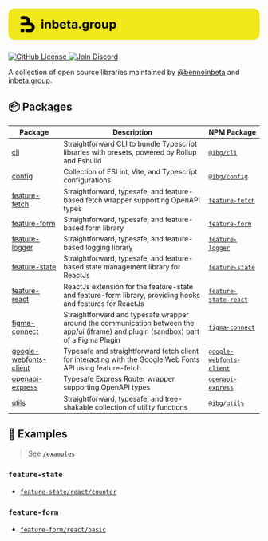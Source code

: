 <h1 align="center">
    <img src="./.github/assets/banner.svg" alt="inbeta.group (ibg) banner">
</h1>

<p align="left">
    <a href="https://github.com/inbeta-group/monorepo/blob/develop/LICENSE">
        <img src="https://img.shields.io/github/license/inbeta-group/monorepo.svg?label=license&style=flat&colorA=293140&colorB=F0E81A" alt="GitHub License"/>
    </a>
    <a href="https://dyn.art/s/discord/?source=inbeta-group-readme">
        <img src="https://img.shields.io/discord/795291052897992724.svg?label=&logo=discord&logoColor=000000&color=293140&labelColor=F0E81A" alt="Join Discord"/>
    </a>
</p>

A collection of open source libraries maintained by [@bennoinbeta](https://github.com/bennoinbeta) and [inbeta.group](https://inbeta.group).

## 📦 Packages

| Package | Description | NPM Package |
|---------|-------------|-------------|
| [cli](https://github.com/inbeta-group/monorepo/blob/develop/packages/cli) | Straightforward CLI to bundle Typescript libraries with presets, powered by Rollup and Esbuild | [`@ibg/cli`](https://www.npmjs.com/package/@ibg/cli) |
| [config](https://github.com/inbeta-group/monorepo/blob/develop/packages/cli) | Collection of ESLint, Vite, and Typescript configurations | [`@ibg/config`](https://www.npmjs.com/package/@ibg/config) |
| [feature-fetch](https://github.com/inbeta-group/monorepo/blob/develop/packages/feature-fetch) | Straightforward, typesafe, and feature-based fetch wrapper supporting OpenAPI types | [`feature-fetch`](https://www.npmjs.com/package/feature-fetch) |
| [feature-form](https://github.com/inbeta-group/monorepo/blob/develop/packages/feature-form) | Straightforward, typesafe, and feature-based form library | [`feature-form`](https://www.npmjs.com/package/feature-form) |
| [feature-logger](https://github.com/inbeta-group/monorepo/blob/develop/packages/feature-logger) | Straightforward, typesafe, and feature-based logging library | [`feature-logger`](https://www.npmjs.com/package/feature-logger) |
| [feature-state](https://github.com/inbeta-group/monorepo/blob/develop/packages/feature-state) | Straightforward, typesafe, and feature-based state management library for ReactJs | [`feature-state`](https://www.npmjs.com/package/feature-state) |
| [feature-react](https://github.com/inbeta-group/monorepo/blob/develop/packages/feature-react) | ReactJs extension for the feature-state and feature-form library, providing hooks and features for ReactJs | [`feature-state-react`](https://www.npmjs.com/package/feature-state-react) |
| [figma-connect](https://github.com/inbeta-group/monorepo/blob/develop/packages/figma-connect) | Straightforward and typesafe wrapper around the communication between the app/ui (iframe) and plugin (sandbox) part of a Figma Plugin | [`figma-connect`](https://www.npmjs.com/package/figma-connect) |
| [google-webfonts-client](https://github.com/inbeta-group/monorepo/blob/develop/packages/google-webfonts-client) | Typesafe and straightforward fetch client for interacting with the Google Web Fonts API using feature-fetch | [`google-webfonts-client`](https://www.npmjs.com/package/google-webfonts-client) |
| [openapi-express](https://github.com/inbeta-group/monorepo/blob/develop/packages/openapi-express) | Typesafe Express Router wrapper supporting OpenAPI types | [`openapi-express`](https://www.npmjs.com/package/openapi-express) |
| [utils](https://github.com/inbeta-group/monorepo/blob/develop/packages/utils) | Straightforward, typesafe, and tree-shakable collection of utility functions | [`@ibg/utils`](https://www.npmjs.com/package/@ibg/utils) |

## 👀 Examples

> See [`/examples`](https://github.com/inbeta-group/monorepo/tree/develop/examples)

### `feature-state`
- [`feature-state/react/counter`](https://github.com/inbeta-group/monorepo/tree/develop/examples/feature-state/react/counter)

### `feature-form`
- [`feature-form/react/basic`](https://github.com/inbeta-group/monorepo/tree/develop/examples/feature-form/react/basic)

